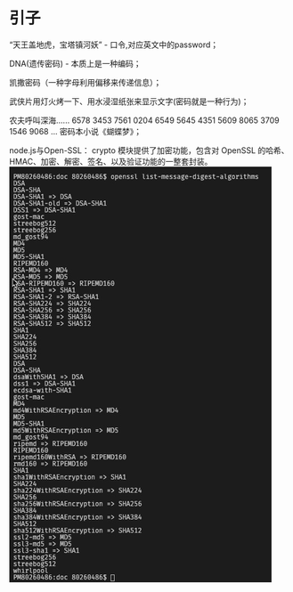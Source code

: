 # 引子

“天王盖地虎，宝塔镇河妖” - 口令,对应英文中的password；

DNA(遗传密码) - 本质上是一种编码；

凯撒密码（一种字母利用偏移来传递信息）；

武侠片用灯火烤一下、用水浸湿纸张来显示文字(密码就是一种行为)；

农夫呼叫深海......
6578 3453 7561 0204 6549 5645 4351 5609 8065 3709 1546 9068 ...
密码本小说《蝴蝶梦》；

node.js与Open-SSL：
crypto 模块提供了加密功能，包含对 OpenSSL 的哈希、HMAC、加密、解密、签名、以及验证功能的一整套封装。
![Open-SSL](https://raw.githubusercontent.com/oldmanz/cipherdoc/master/docs/images/openssl支持的算法.jpg)
